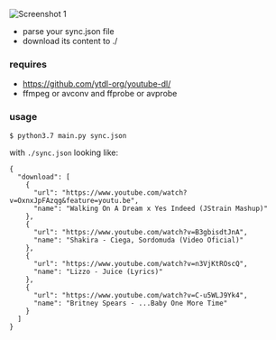 ![Screenshot 1](https://i.imgur.com/kf2rsTW.jpg)

- parse your sync.json file
- download its content to ./

### requires
- https://github.com/ytdl-org/youtube-dl/
- ffmpeg or avconv and ffprobe or avprobe

### usage
	$ python3.7 main.py sync.json

with `./sync.json` looking like:

	{
	  "download": [
	    {
	      "url": "https://www.youtube.com/watch?v=OxnxJpFAzqg&feature=youtu.be",
	      "name": "Walking On A Dream x Yes Indeed (JStrain Mashup)"
	    },
	    {
	      "url": "https://www.youtube.com/watch?v=B3gbisdtJnA",
	      "name": "Shakira - Ciega, Sordomuda (Video Oficial)"
	    },
	    {
	      "url": "https://www.youtube.com/watch?v=n3VjKtROscQ",
	      "name": "Lizzo - Juice (Lyrics)"
	    },
	    {
	      "url": "https://www.youtube.com/watch?v=C-u5WLJ9Yk4",
	      "name": "Britney Spears - ...Baby One More Time"
	    }
	  ]
	}

